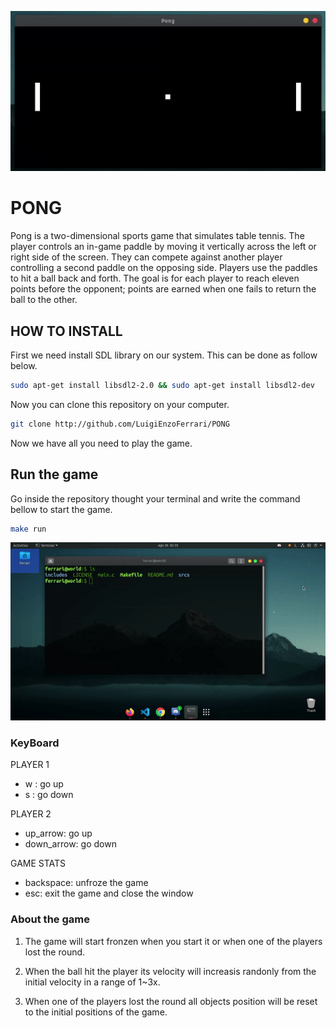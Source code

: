 ![PONG](./imgs/pong.gif "animated illustration about the game")  

# PONG  

Pong is a two-dimensional sports game that simulates table tennis. The player controls an in-game paddle by moving it vertically across the left or right side of the screen. They can compete against another player controlling a second paddle on the opposing side. Players use the paddles to hit a ball back and forth. The goal is for each player to reach eleven points before the opponent; points are earned when one fails to return the ball to the other. 

## HOW TO INSTALL  

First we need install SDL library on our system. This can be done as follow below.  
```sh
sudo apt-get install libsdl2-2.0 && sudo apt-get install libsdl2-dev
```  
Now you can clone this repository on your computer.
```sh
git clone http://github.com/LuigiEnzoFerrari/PONG
```  
Now we have all you need to play the game.

## Run the game  

Go inside the repository thought your terminal and write the command bellow to start the game.  

```sh
make run
```  

![PONG_RUN](./imgs/pong_run.gif "open the window using make run command")  

### KeyBoard  

PLAYER 1  
* w : go up  
* s : go down  

PLAYER 2  
* up_arrow: go up  
* down_arrow: go down  

GAME STATS  
* backspace: unfroze the game  
* esc: exit the game and close the window  
### About the game

1. The game will start fronzen when you start it or when one of the players lost the round.  

2. When the ball hit the player its velocity will increasis randonly from the initial velocity in a range of 1~3x.  
3. When one of the players lost the round all objects position will be reset to the initial positions of the game.  
